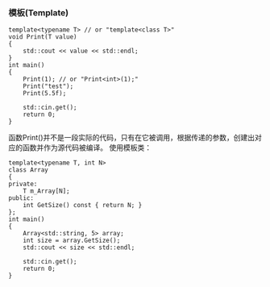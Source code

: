 ### 模板(Template)
```
template<typename T> // or "template<class T>"
void Print(T value)
{
	std::cout << value << std::endl;
}
int main()
{
	Print(1); // or "Print<int>(1);"
	Print("test");
	Print(5.5f);

	std::cin.get();
	return 0;
}
```
函数Print()并不是一段实际的代码，只有在它被调用，根据传递的参数，创建出对应的函数并作为源代码被编译。
使用模板类：
```
template<typename T, int N>
class Array
{
private:
	T m_Array[N];
public:
	int GetSize() const { return N; }
};
int main()
{
	Array<std::string, 5> array;
	int size = array.GetSize();
	std::cout << size << std::endl;

	std::cin.get();
	return 0;
}
```